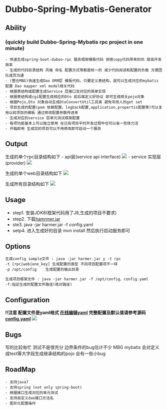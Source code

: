# Dubbo-Spring-Mybatis-Generator

## Ability 
### (quickly build Dubbo-Spring-Mybatis rpc project in one minute)
    - 快速生成spring-boot-duboo-rpc 服务框架模板代码 拒绝copy代码带来的坑 提高开发效率
    - 生成的代码目录结构 风格 命名 配置方式等都是统一的 减少代码阅读和配置的负载 方便团队成员沟通
    - (整合MBG)快速生成Dao ORM层 模板代码，只要定义表结构，就可以生成对应的mybatis 配置 Dao mapper xml model相关代码
    - 根据表结构或配置生成Service 层接口及对应的简单实现
    - 根据表结构或cgi配置生成相应的Dto 前后端定义好协议 即可生成相关pojo对象
    - 根据Pojo,Dto 对象自动生成DtoConvertUtil工具类 避免写烦人的get set
    - 项目生成的配置(pom 依赖配置，logback配置,application.propertis配置等)可以复用以前项目的模板 通过修改配置参数传进来
    - 生成对应的service 层单元测试框架配置
    - 每项功能基本上可以独立使用 在已有项目平时开发过程中也可以省一些体力活
    - 开箱即用 生成完的项目可以不用修改即可启动一个服务
## Output

生成的单个rpc目录结构如下
    - api层(service api interface)
    ![](https://coding.net/u/chunxiao/p/project-generator/git/raw/master/api.png)
    - service 实现层(provider)
    ![](https://coding.net/u/chunxiao/p/project-generator/git/raw/master/provider.png)

生成的单个web目录结构如下
![](https://coding.net/u/chunxiao/p/project-generator/git/raw/master/web.png)

生成所有目录结构如下
![](https://coding.net/u/chunxiao/p/project-generator/git/raw/master/all.png)

## Usage
- step1. 安装JDK8(框架代码用了J8,生成的项目不要求)
- step2. 下载[hamrmer.jar](http://10.8.15.73/dafy_dev/project-generator/raw/master/out/harmer.jar)
- ste3. java -jar harmer.jar -f config.yaml
- setp4.  进入生成好的目录 mvn install 然后执行启动服务即可

## Options
    生成config sample文件 : java -jar harmer.jar y -t rpc
    -t [rpc|web|one_key] 生成配置的类型 不同项目配置项不一样
    -p /opt/config    生成配置的输出目录

    生成项目框架文件 : java -jar harmer.jar -f /opt/config、config.yaml
    -f:指定生成的配置文件路径(绝对路径)

## Configuration
**!!注意 配置文件是yaml格式  [在线编辑yaml](http://codebeautify.org/yaml-validator)  完整配置及默认值请参考源码 [config.yaml](http://10.8.15.73/dafy_dev/project-generator/raw/master/src/main/resources/template/all_config.yaml)**
![](https://coding.net/u/chunxiao/p/project-generator/git/raw/master/config.png)
## Bugs
   写的比较匆忙 测试不是很充分 边界条件的bug估计不少
   MBG mybatis 会对定义成text等大字段生成继承结构的pojo 会有一些小bug

## RoadMap
    - 支持java7
    - 支持spring (not only spring-boot)
    - 根据接口生成对应的单元测试
    - 支持自定义dao接口方法名
    - 图形化配置操作



